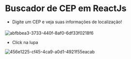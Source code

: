 # Buscador de CEP em ReactJs

 - Digite um CEP e veja suas informações de localização!

<div style="margin-top:20px">
  
 ![abfbbea3-3733-440f-8af0-6df33f0218f6](https://user-images.githubusercontent.com/101658821/177830212-03b97d8c-220c-4054-8d69-a92dd0fdd616.jpg)

- Click na lupa


![456e1225-cf45-4ca9-a0d1-4921f55eacab](https://user-images.githubusercontent.com/101658821/177830348-027dd528-fd58-4005-b5b3-f09405d93325.jpg)
  
<div/>
